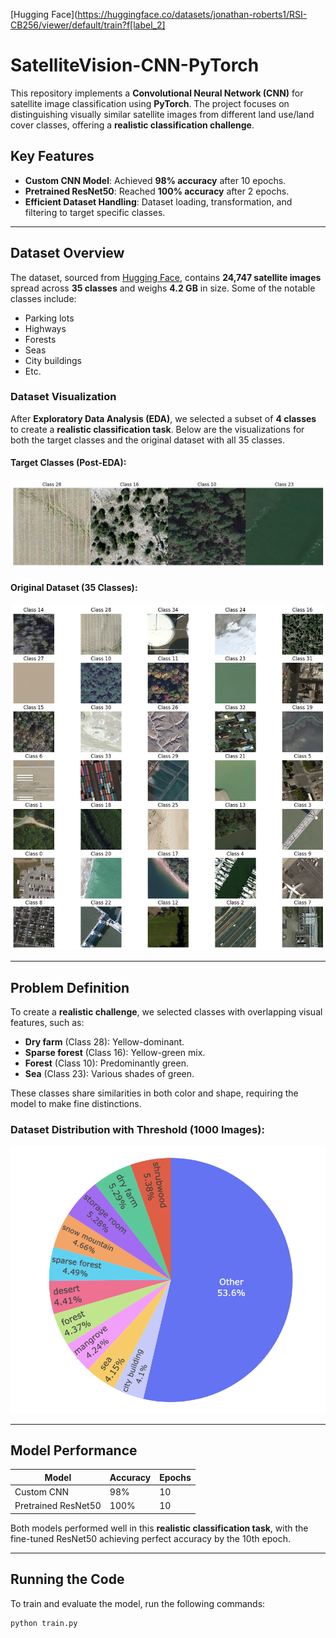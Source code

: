 [Hugging Face](https://huggingface.co/datasets/jonathan-roberts1/RSI-CB256/viewer/default/train?f[label_2]

# SatelliteVision-CNN-PyTorch

This repository implements a **Convolutional Neural Network (CNN)** for satellite image classification using **PyTorch**. The project focuses on distinguishing visually similar satellite images from different land use/land cover classes, offering a **realistic classification challenge**.

## Key Features
- **Custom CNN Model**: Achieved **98% accuracy** after 10 epochs.
- **Pretrained ResNet50**: Reached **100% accuracy** after 2 epochs.
- **Efficient Dataset Handling**: Dataset loading, transformation, and filtering to target specific classes.

---

## Dataset Overview

The dataset, sourced from [Hugging Face](https://huggingface.co/datasets/jonathan-roberts1/RSI-CB256/viewer/default/train?f[label_2][value]=28), contains **24,747 satellite images** spread across **35 classes** and weighs **4.2 GB** in size. Some of the notable classes include:
- Parking lots
- Highways
- Forests
- Seas
- City buildings
- Etc.

### Dataset Visualization

After **Exploratory Data Analysis (EDA)**, we selected a subset of **4 classes** to create a **realistic classification task**. Below are the visualizations for both the target classes and the original dataset with all 35 classes.

#### Target Classes (Post-EDA):
![Target Classes Visualization](images/target_classes.png)

#### Original Dataset (35 Classes):
![Original Dataset Visualization](images/classes.png)

---

## Problem Definition

To create a **realistic challenge**, we selected classes with overlapping visual features, such as:
- **Dry farm** (Class 28): Yellow-dominant.
- **Sparse forest** (Class 16): Yellow-green mix.
- **Forest** (Class 10): Predominantly green.
- **Sea** (Class 23): Various shades of green.

These classes share similarities in both color and shape, requiring the model to make fine distinctions.

### Dataset Distribution with Threshold (1000 Images):
![Dataset Distribution](images/data_distribution_pie.png)

---

## Model Performance

| Model             | Accuracy    | Epochs  |
|-------------------|-------------|---------|
| Custom CNN        | 98%         | 10      |
| Pretrained ResNet50 | 100%       | 10      |

Both models performed well in this **realistic classification task**, with the fine-tuned ResNet50 achieving perfect accuracy by the 10th epoch.

---

## Running the Code

To train and evaluate the model, run the following commands:

```bash
python train.py
